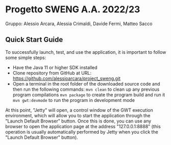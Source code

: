 # Progetto SWENG A.A. 2022/23
Gruppo: Alessio Arcara, Alessia Crimaldi, Davide Fermi, Matteo Sacco

## Quick Start Guide

To successfully launch, test, and use the application, it is important to follow some simple steps:

* Have the Java 11 or higher SDK installed
* Clone repository from GitHub at URL: https://github.com/alessioarcara/project_sweng.git
* Open a terminal in the root folder of the downloaded source code and then run the following commands:
`mvn clean` to clean up any previous program compilations
`mvn package` to create the program build and run it
`mvn gwt:devmode` to run the program in development mode

At this point, "Jetty" will open, a control window of the GWT execution environment, which will allow you to start the application through the "Launch Default Browser" button. Once this is done, you can use any browser to open the application page at the address "127.0.0.1:8888" (this operation is usually automatically performed by Jetty when you click the "Launch Default Browser" button).
